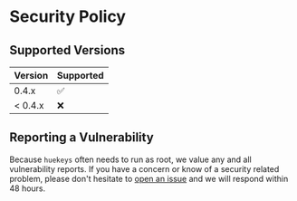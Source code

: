 # Security Policy

## Supported Versions

| Version | Supported          |
| ------- | ------------------ |
| 0.4.x   | :white_check_mark: |
| < 0.4.x | :x:                |

## Reporting a Vulnerability

Because `huekeys` often needs to run as root, we value any and all vulnerability
reports. If you have a concern or know of a security related problem, please
don't hesitate to [open an issue](https://github.com/BitPonyLLC/huekeys/issues)
and we will respond within 48 hours.

